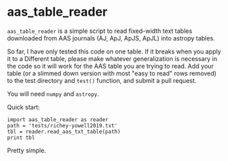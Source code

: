 aas_table_reader
================

`aas_table_reader` is a simple script to read fixed-width text tables downloaded from AAS journals (AJ, ApJ, ApJS, ApJL) into astropy tables.

So far, I have only tested this code on one table. If it breaks when you apply it to a Different  table, please make  whatever generalization  is necessary in the code so it will work for the AAS table you are trying to read. Add your table (or a slimmed down version  with most "easy to read" rows removed) to the test directory and `test()` function, and submit a pull request.

You will need `numpy` and `astropy`.

Quick start:

```
import aas_table_reader as reader
path = 'tests/richey-yowell2019.txt'
tbl = reader.read_aas_txt_table(path)
print tbl
```

Pretty simple.
